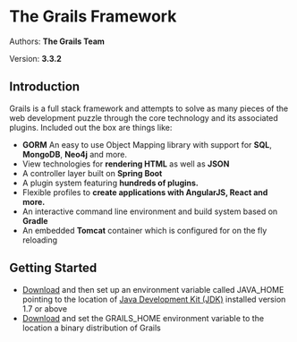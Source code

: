# The Grails Framework

Authors: **The Grails Team**

Version: **3.3.2**

## Introduction

Grails is a full stack framework and attempts to solve as many pieces of the web development puzzle through the core technology and its associated plugins. Included out the box are things like:

- **GORM** An easy to use Object Mapping library with support for **SQL**, **MongoDB**, **Neo4j** and more.
- View technologies for **rendering HTML** as well as **JSON**
- A controller layer built on **Spring Boot**
- A plugin system featuring **hundreds of plugins.**
- Flexible profiles to **create applications with AngularJS, React and more.**
- An interactive command line environment and build system based on **Gradle**
- An embedded **Tomcat** container which is configured for on the fly reloading

## Getting Started

- [Download](http://www.oracle.com/technetwork/java/javase/downloads/index.html "http://www.oracle.com/technetwork/java/javase/downloads/index.html") and then set up an environment variable called JAVA_HOME pointing to the location of [Java Development Kit (JDK)](http://www.oracle.com/technetwork/java/javase/downloads/index.html "http://www.oracle.com/technetwork/java/javase/downloads/index.html") installed version 1.7 or above
- [Download](https://github.com/grails/grails-core/releases "https://github.com/grails/grails-core/releases") and set the GRAILS_HOME environment variable to the location a binary distribution of Grails